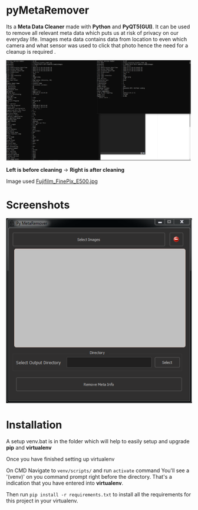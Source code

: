 # pyMetaRemover

Its a **Meta Data Cleaner** made with **Python** and **PyQT5(GUI)**. It can be used to remove all relevant meta data which puts us at risk of privacy on our everyday life. Images meta data contains data from location to even which camera and what sensor was used to click that photo hence the need for a cleanup is required .

<img src="docs/Comparison.png">

**Left is before cleaning** -> **Right is after cleaning**

Image used <a href="SampleImages/Fujifilm_FinePix_E500.jpg"> Fujifilm_FinePix_E500.jpg </a>

# Screenshots

<img src="docs/MainScreen.PNG">

# Installation

A setup venv.bat is in the folder which will help to easily setup and upgrade **pip** and **virtualenv**

Once you have finished setting up virtualenv

On CMD Navigate to `venv/scripts/` and run `activate` command
You'll see a '(venv)' on you command prompt right before the directory. That's a indication that you have entered into **virtualenv**.

Then run `pip install -r requirements.txt` to install all the requirements for this project in your virtualenv.

